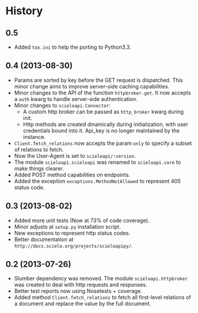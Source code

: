History
=======

0.5
---

* Added `tox.ini` to help the porting to Python3.3.


0.4 (2013-08-30)
----------------

* Params are sorted by key before the GET request is dispatched. This minor
  change aims to improve server-side caching capabilities.
* Minor changes to the API of the function `httpbroker.get`. It now accepts a `auth` kwarg
  to handle server-side authentication.
* Minor changes to `scieloapi.Connector`:
  * A custom http broker can be passed as `http_broker` kwarg during init.
  * Http methods are created dinamically during initialization, with user credentials bound 
    into it. Api_key is no longer maintained by the instance.
* `Client.fetch_relations` now accepts the param `only` to specify a subset of relations to fetch.
* Now the User-Agent is set to `scieloapi/:version`.
* The module `scieloapi.scieloapi` was renamed to `scieloapi.core` to make things clearer.
* Added POST method capabilities on endpoints.
* Added the exception `exceptions.MethodNotAllowed` to represent 405 status code.


0.3 (2013-08-02)
----------------

* Added more unit tests (Now at 73% of code coverage).
* Minor adjusts at `setup.py` installation script.
* New exceptions to represent http status codes.
* Better documentation at `http://docs.scielo.org/projects/scieloapipy/`.


0.2 (2013-07-26)
----------------

* Slumber dependency was removed. The module `scieloapi.httpbroker` was created
  to deal with http requests and responses.
* Better test reports now using Nosetests + coverage.
* Added method `Client.fetch_relations` to fetch all first-level relations of
  a document and replace the value by the full document.

